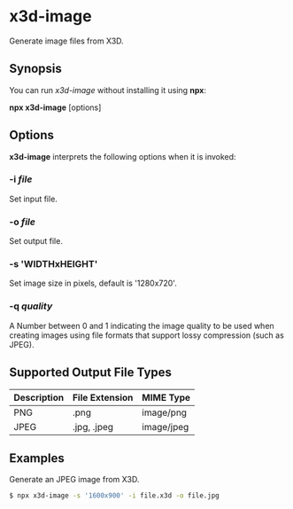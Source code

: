 # x3d-image

Generate image files from X3D.

## Synopsis

You can run *x3d-image* without installing it using **npx**:

**npx x3d-image** \[options\]

## Options

**x3d-image** interprets the following options when it is invoked:

### -i *file*

Set input file.

### -o *file*

Set output file.

### -s 'WIDTHxHEIGHT'

Set image size in pixels, default is '1280x720'.

### -q *quality*

A Number between 0 and 1 indicating the image quality to be used when creating images using file formats that support lossy compression (such as JPEG).

## Supported Output File Types

| Description | File Extension | MIME Type  |
|-------------|----------------|------------|
| PNG         | .png           | image/png  |
| JPEG        | .jpg, .jpeg    | image/jpeg |

## Examples

Generate an JPEG image from X3D.

```sh
$ npx x3d-image -s '1600x900' -i file.x3d -o file.jpg
```
